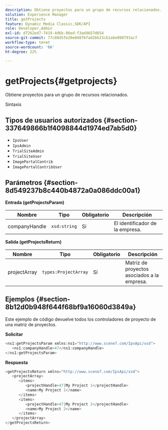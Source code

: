 ```yaml
---
description: Obtiene proyectos para un grupo de recursos relacionados.
solution: Experience Manager
title: getProjects
feature: Dynamic Media Classic,SDK/API
role: Developer,Admin
exl-id: d7262ed7-7419-4d6b-86ed-f3ad4657d654
source-git-commit: 77c88d5fe20e048f6fad2bb23cb1abe090793acf
workflow-type: tm+mt
source-wordcount: '66'
ht-degree: 22%

---
```


# getProjects{#getprojects}

Obtiene proyectos para un grupo de recursos relacionados.

Sintaxis

## Tipos de usuarios autorizados {#section-337649866b1f4098844d1974ed7ab5d0}

* `IpsUser`
* `IpsAdmin`
* `TrialSiteAdmin`
* `TrialSiteUser`
* `ImagePortalContrib`
* `ImagePortalContribUser`

## Parámetros {#section-8d549237b8c440b4872a0a086ddc00a1}

**Entrada (getProjectsParam)**

| Nombre | Tipo | Obligatorio | Descripción |
|---|---|---|---|
| companyHandle | `xsd:string` | Sí | El identificador de la empresa. |

**Salida (getProjectsReturn)**

| Nombre | Tipo | Obligatorio | Descripción |
|---|---|---|---|
| projectArray | `types:ProjectArray` | Sí | Matriz de proyectos asociados a la empresa. |

## Ejemplos {#section-8b12d0b948f644f68bf9a16060d3849a}

Este ejemplo de código devuelve todos los controladores de proyecto de una matriz de proyectos.

**Solicitar**

```java
<ns1:getProjectsParam xmlns:ns1="http://www.scene7.com/IpsApi/xsd">
   <ns1:companyHandle>47</ns1:companyHandle>
</ns1:getProjectsParam>
```

**Respuesta**

```java
<getProjectsReturn xmlns="http://www.scene7.com/IpsApi/xsd">
   <projectArray>
      <items>
         <projectHandle>47|My Project 1</projectHandle>
         <name>My Project 1</name>
      </items>
      <items>
         <projectHandle>47|My Project 2</projectHandle>
         <name>My Project 2</name>
      </items>
   </projectArray>
</getProjectsReturn>
```
